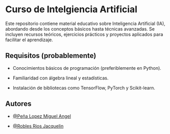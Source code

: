 # Curso de Intelgiencia Artificial

Este repositorio contiene material educativo sobre Inteligencia Artificial (IA), abordando desde los conceptos básicos hasta técnicas avanzadas. Se incluyen recursos teóricos, ejercicios prácticos y proyectos aplicados para facilitar el aprendizaje.

## Requisitos (probablemente)

- Conocimientos básicos de programación (preferiblemente en Python).

- Familiaridad con álgebra lineal y estadísticas.

- Instalación de bibliotecas como TensorFlow, PyTorch y Scikit-learn.

##

## Autores

- [@Peña Lopez Miguel Angel](https://github.com/KingSplatt)

- [@Robles Rios Jacquelin](https://github.com/jacq1813)
